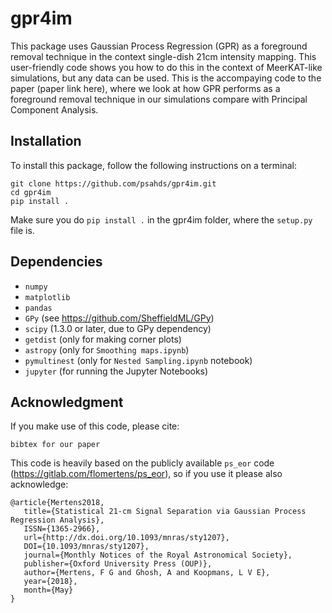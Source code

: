 # gpr4im

This package uses Gaussian Process Regression (GPR) as a foreground removal technique in the context single-dish 21cm intensity mapping. This user-friendly code shows you how to do this in the context of MeerKAT-like simulations, but any data can be used. This is the accompaying code to the paper (paper link here), where we look at how GPR performs as a foreground removal technique in our simulations compare with Principal Component Analysis.

## Installation

To install this package, follow the following instructions on a terminal:

```
git clone https://github.com/psahds/gpr4im.git
cd gpr4im
pip install .
```

Make sure you do `pip install .` in the gpr4im folder, where the `setup.py` file is.

## Dependencies

- `numpy`
- `matplotlib`
- `pandas`
- `GPy` (see https://github.com/SheffieldML/GPy)
- `scipy` (1.3.0 or later, due to GPy dependency)
- `getdist` (only for making corner plots)
- `astropy` (only for `Smoothing maps.ipynb`)
- `pymultinest` (only for `Nested Sampling.ipynb` notebook)
- `jupyter` (for running the Jupyter Notebooks)

## Acknowledgment

If you make use of this code, please cite:

```
bibtex for our paper
```

This code is heavily based on the publicly available `ps_eor` code (https://gitlab.com/flomertens/ps_eor), so if you use it please also acknowledge:

```
@article{Mertens2018,
   title={Statistical 21-cm Signal Separation via Gaussian Process Regression Analysis},
   ISSN={1365-2966},
   url={http://dx.doi.org/10.1093/mnras/sty1207},
   DOI={10.1093/mnras/sty1207},
   journal={Monthly Notices of the Royal Astronomical Society},
   publisher={Oxford University Press (OUP)},
   author={Mertens, F G and Ghosh, A and Koopmans, L V E},
   year={2018},
   month={May}
}
```
